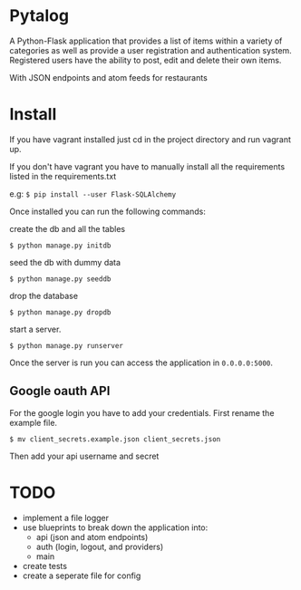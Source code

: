 # Pytalog

A Python-Flask application that provides a list of items within a variety of categories as well as provide a user registration and authentication system. Registered users have the ability to post, edit and delete their own items.

With JSON endpoints and atom feeds for restaurants

# Install

If you have vagrant installed just cd in the project directory and run vagrant up.

If you don't have vagrant you have to manually install all the requirements listed in the requirements.txt

e.g: `$ pip install --user Flask-SQLAlchemy`

Once installed you can run the following commands:

create the db and all the tables

    $ python manage.py initdb

seed the db with dummy data

    $ python manage.py seeddb

drop the database

    $ python manage.py dropdb

start a server.

    $ python manage.py runserver

Once the server is run you can access the application in `0.0.0.0:5000`.

## Google oauth API

For the google login you have to add your credentials. First rename the example file.

    $ mv client_secrets.example.json client_secrets.json

Then add your api username and secret


# TODO

- implement a file logger
- use blueprints to break down the application into:
  - api (json and atom endpoints)
  - auth (login, logout, and providers)
  - main
- create tests
- create a seperate file for config
